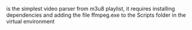 is the simplest video parser from m3u8 playlist, it requires installing dependencies and adding the file ffmpeg.exe to the Scripts folder in the virtual environment
